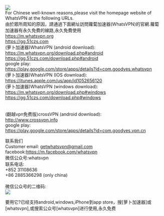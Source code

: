<a href="#"><img src="https://raw.githubusercontent.com/wanjunlengfeng/goodyesmarket/master/logo.png"></a><br>
For Chinese well-known reasons,please visit the homepage website of WhatsVPN at the following URLs.<br>
由於眾所周知的原因，請通過下面網址訪問蘿蔔加速器(WhatsVPN)的官網.蘿蔔加速器有永久免費的線路,永久免費使用<br>
https://m.whatsvpn.org<br>
https://gg.51czs.com<br>
(萝卜加速器)WhatsVPN (android download):<br>
https://m.whatsvpn.org/download.php#android<br>
https://gg.51czs.com/download.php#android<br>
google play:<br>
https://play.google.com/store/apps/details?id=com.goodyes.whatsvpn<br>
(萝卜加速器)WhatsVPN (IOS download):<br>
https://itunes.apple.com/us/app/id1052656120<br>
(萝卜加速器)WhatsVPN (windows download):<br>
https://m.whatsvpn.org/download.php#windows<br>
https://gg.51czs.com/download.php#windows<br>
<br><br>
(翻越vpn免费版)crossVPN (android download):<br>
http://www.crossvpn.info<br>
google play:<br>
https://play.google.com/store/apps/details?id=com.goodyes.vpn.cn<br>

联系我们<br>
Customer email: getwhatsvpn@gmail.com<br>
facebook:https://m.facebook.com/whatsvpn<br>
微信公众号:whatsvpn<br>
联系电话:<br>
+852 31108636<br>
+86 2885366298 (only china)<br>
<br>
微信公众号的二维码:<br>
<a href="#"><img src="https://raw.githubusercontent.com/wanjunlengfeng/goodyesmarket/master/gongzongweichat-300x300.jpg"></a><br>

要用它?已经支持android,windows,iPhone到app store，搜[萝卜加速器]或[whatsvpn],或搜索公众号[whatsvpn]进行使用,永久免费
